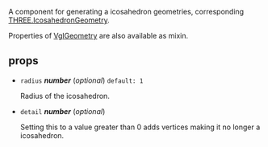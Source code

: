 A component for generating a icosahedron geometries,
corresponding [THREE.IcosahedronGeometry](https://threejs.org/docs/index.html#api/geometries/IcosahedronGeometry).

Properties of [VglGeometry](vgl-geometry) are also available as mixin. 

## props 

- `radius` ***number*** (*optional*) `default: 1` 

  Radius of the icosahedron. 

- `detail` ***number*** (*optional*) 

  Setting this to a value greater than 0 adds vertices making it no longer a icosahedron. 

